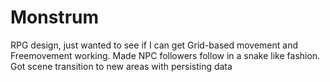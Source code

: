 # Monstrum

RPG design, just wanted to see if I can get Grid-based movement and Freemovement working. 
Made NPC followers follow in a snake like fashion.
Got scene transition to new areas with persisting data
